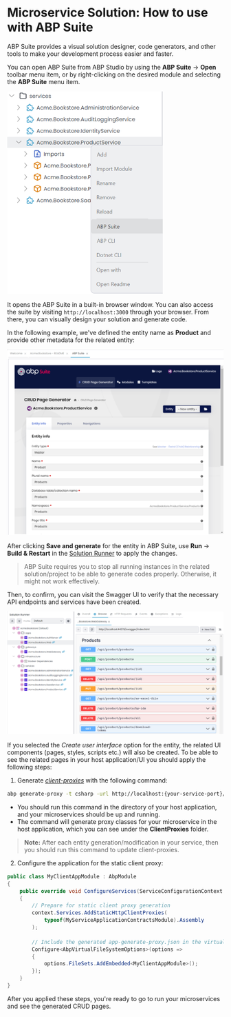 # Microservice Solution: How to use with ABP Suite

ABP Suite provides a visual solution designer, code generators, and other tools to make your development process easier and faster.

You can open ABP Suite from ABP Studio by using the **ABP Suite** -> **Open** toolbar menu item, or by right-clicking on the desired module and selecting the **ABP Suite** menu item.

![abp-suite-context-menu](images/abp-suite-context-menu.png)

It opens the ABP Suite in a built-in browser window. You can also access the suite by visiting `http://localhost:3000` through your browser. From there, you can visually design your solution and generate code. 

In the following example, we've defined the entity name as **Product** and provide other metadata for the related entity:

![abp-suite-product-entity](images/abp-suite-product-entity.png)

After clicking **Save and generate** for the entity in ABP Suite, use **Run** -> **Build & Restart** in the [Solution Runner](../../studio/running-applications.md#start) to apply the changes.

> ABP Suite requires you to stop all running instances in the related solution/project to be able to generate codes properly. Otherwise, it might not work effectively.

Then, to confirm, you can visit the Swagger UI to verify that the necessary API endpoints and services have been created.

![abp-suite-product-services](images/abp-suite-product-services.png)

If you selected the *Create user interface* option for the entity, the related UI components (pages, styles, scripts etc.) will also be created. To be able to see the related pages in your host application/UI you should apply the following steps:

1. Generate [*client-proxies*](../../framework/api-development/static-csharp-clients.md) with the following command:

```bash
abp generate-proxy -t csharp -url http://localhost:{your-service-port}/ -m {remote-service-name} --without-contracts
```

* You should run this command in the directory of your host application, and your microservices should be up and running.
* The command will generate proxy classes for your microservice in the host application, which you can see under the **ClientProxies** folder.

> **Note:** After each entity generation/modification in your service, then you should run this command to update client-proxies.

2. Configure the application for the static client proxy:

```csharp
public class MyClientAppModule : AbpModule
{
    public override void ConfigureServices(ServiceConfigurationContext context)
    {
        // Prepare for static client proxy generation
        context.Services.AddStaticHttpClientProxies(
            typeof(MyServiceApplicationContractsModule).Assembly
        );

        // Include the generated app-generate-proxy.json in the virtual file system
        Configure<AbpVirtualFileSystemOptions>(options =>
        {
            options.FileSets.AddEmbedded<MyClientAppModule>();
        });
    }
}
```

After you applied these steps, you're ready to go to run your microservices and see the generated CRUD pages.